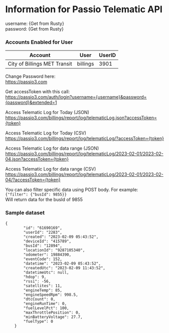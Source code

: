 # Information for Passio Telematic API

username: {Get from Rusty}  
password: {Get from Rusty}
  
  
### Accounts Enabled for User
  
| Account  | User | UserID |
| ------------- | ------------- | --- |
| City of Billings MET Transit | billings | 3901 |


Change Password here:  
https://passio3.com

Get accessToken with this call:  
https://passio3.com/auth/login?username={username}&password={password}&extended=1

Access Telematic Log for Today (JSON)  
https://passio3.com/billings/report/log/telematicLog.json?accessToken={token}

Access Telematic Log for Today (CSV)  
https://passio3.com/billings/report/log/telematicLog/?accessToken={token}

Access Telematic Log for data range (JSON)  
https://passio3.com/billings/report/log/telematicLog/2023-02-01/2023-02-04.json?accessToken={token}

Access Telematic Log for data range (CSV)  
https://passio3.com/billings/report/log/telematicLog/2023-02-01/2023-02-04/?accessToken={token}

You can also filter specific data using POST body. For example:  
`{"filter": {"busId": 9855}}`  
Will return data for the busId of 9855

### Sample dataset
```
{
        "id": "61690169",
        "userId": "2283",
        "created": "2023-02-09 05:43:52",
        "deviceId": "415789",
        "busId": "12894",
        "locationId": "9287105340",
        "odometer": 19884390,
        "eventCode": 152,
        "datetime": "2023-02-09 05:43:52",
        "createdUtc": "2023-02-09 11:43:52",
        "datetimeUtc": null,
        "hdop": 9,
        "rssi": -56,
        "satellites": 11,
        "engineTemp": 85,
        "engineSpeedRpm": 998.5,
        "dtcCount": 0,
        "engineRunTime": 0,
        "fuelLevelPct": 100,
        "maxThrottlePosition": 0,
        "minBatteryVoltage": 27.7,
        "fuelType": 0
    }
```
